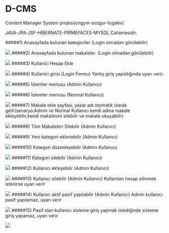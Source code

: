 D-CMS
=====

Content Manager System projesi(cngym-sozgur-tugdev)


JAVA-JPA-JSF-HİBERNATE-PRİMEFACES-MYSQL Calismasidir.

#####1) Anasayfada bulunan kategoriler (Login olmadan görülebilir)

![](http://i.imgur.com/IKwRKDV.png)
#####2) Anasayfada bulunan makaleler. (Login olmadan görülebilir)

![](http://i.imgur.com/boChk8X.png)
#####3) Kullanici Hesap Ekle

![](http://i.imgur.com/0DiCrOO.png)
#####4) Kullanici girisi (Login Formu) Yanlış giriş yapıldığında uyarı verir.

![](http://i.imgur.com/gaatBjW.png)
#####5) İslemler menusu (Admin Kullanıcı)

![](http://i.imgur.com/3wyE32x.png)
#####6) İslemler menusu (Normal Kullanıcı)

![](http://i.imgur.com/iVM15bg.png)
#####7) Makale ekle sayfasi, yazar adı otomatik olarak gelir(senaryo:Admin ve Normal Kullanıcı kendi adina makale ekleyebilir,kendi makalesini silebilir ve makale okuyabilir)

![](http://i.imgur.com/iVM15bg.png)
#####8) Tüm Makaleleri Silebilir (Admin Kullanıcı)

![](http://i.imgur.com/F8K2Mk7.png)
#####9) Yeni kategori eklenebilir (Admin Kullanıcı)

![](http://i.imgur.com/YQKlrex.png)
#####10) Kategori düzenleyebilir (Admin Kullanıcı)

![](http://i.imgur.com/uNrnpUG.png)
#####11) Kategori silebilir (Admin Kullanıcı)

![](http://i.imgur.com/bRtf6ph.png)
#####12) Kullanıcı ekleyebilir (Admin Kullanıcı)

![](http://i.imgur.com/EyeCUFA.png)
#####13) Kullanıcı silebilir (Admin Kullanıcı) Kullanılan hesap silinmek istenirse uyarı verir

![](http://i.imgur.com/1XzeI2b.png)
#####14) Kullanıcı aktif pasif yapılabilir (Admin Kullanıcı) Admin kullanıcı pasif yapılamaz, uyarı verir

![](http://i.imgur.com/vgf9sEh.png)
#####15) Pasif olan kullanıcı sisteme giriş yapmak istediğinde sisteme giriş yapamaz, uyarı verir

![](http://i.imgur.com/8wnWfKG.png)
